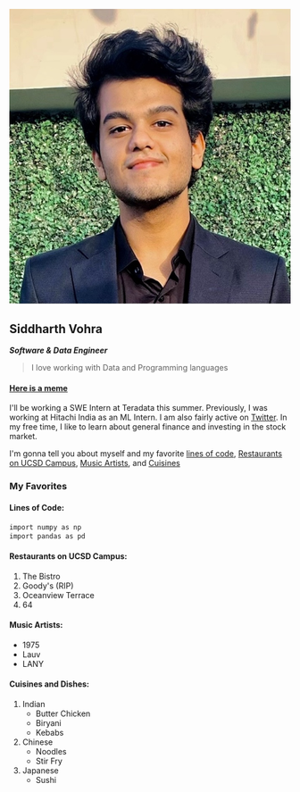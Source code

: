![](B6F18ACA-9A71-4BCD-A4D5-CDEAA24F5A48_1_201_a.jpeg)
## Siddharth Vohra
***Software & Data Engineer***
> I love working with Data and Programming languages

#### [Here is a meme](meme.jpg)

I'll be working a SWE Intern at Teradata this summer. Previously, I was working at Hitachi India as an ML Intern. I am also fairly active on [Twitter](https://www.twitter.com/siddvoh). In my free time, I like to learn about  general finance and investing in the stock market.

I'm gonna tell you about myself and my favorite [lines of code](#lines-of-code), [Restaurants on UCSD Campus](#restaurants-on-ucsd-campus), [Music Artists](#music-artists), and [Cuisines](#cuisines-and-dishes) 

### My Favorites

#### Lines of Code:
```
import numpy as np
import pandas as pd
```

#### Restaurants on UCSD Campus:
1. The Bistro
2. Goody's (RIP)
3. Oceanview Terrace
4. 64

#### Music Artists:
* 1975
* Lauv
* LANY
  
#### Cuisines and Dishes:
1. Indian
   - Butter Chicken
   - Biryani
   - Kebabs
2. Chinese
   - Noodles
   - Stir Fry
3. Japanese
   - Sushi